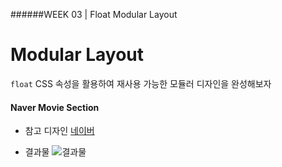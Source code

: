 ######WEEK 03 | Float Modular Layout

# Modular Layout
`float` CSS 속성을 활용하여 재사용 가능한 모듈러 디자인을 완성해보자



#### Naver Movie Section

- 참고 디자인
[네이버](http://www.naver.com/)

- 결과물
![결과물](https://github.com/jiseung-roh/fast-campus-study/blob/master/Project/11-float-modular-layout/result.png)






